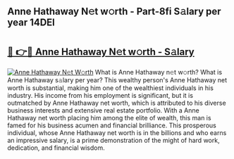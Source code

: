 ## Anne Hathaway N𝚎t w𝚘rth - Part-8fi S𝚊lary per year 14DEl

# <h2><a href="http://gc3fkiy.nevu.top/?p=Anne+Hathaway">🔗 👉🔴 Anne Hathaway N𝚎t w𝚘rth - S𝚊lary</a></h2>

[![Anne Hathaway N𝚎t W𝚘rth](https://i.imgur.com/Oavwk0R.jpeg)](http://gc3fkiy.nevu.top/?p=Anne+Hathaway)
What is Anne Hathaway n𝚎t w𝚘rth? What is Anne Hathaway s𝚊lary per year?
This wealthy person's Anne Hathaway net worth is substantial, making him one of the wealthiest individuals in his industry. His income from his employment is significant, but it is outmatched by Anne Hathaway net worth, which is attributed to his diverse business interests and extensive real estate portfolio. With a Anne Hathaway net worth placing him among the elite of wealth, this man is famed for his business acumen and financial brilliance. This prosperous individual, whose Anne Hathaway net worth is in the billions and who earns an impressive salary, is a prime demonstration of the might of hard work, dedication, and financial wisdom.
